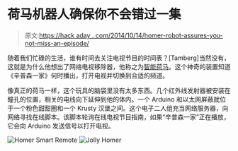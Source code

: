 # 荷马机器人确保你不会错过一集

> 原文:[https://hack aday . com/2014/10/14/homer-robot-assures-you-not-miss-an-episode/](https://hackaday.com/2014/10/14/homer-robot-ensures-you-dont-miss-an-episode/)

随着我们忙碌的生活，谁有时间去关注电视节目的时间表？[Tamberg]当然没有，这就是为什么他想出了网络电视移除器，他称之为[智能荷马](http://www.instructables.com/id/Smart-Homer-Web-enabled-TV-remote/?ALLSTEPS)。这个神奇的装置知道《辛普森一家》何时播出，打开电视并切换到合适的频道。

像真正的荷马一样，这个玩具的脑袋里没有太多东西。几个红外线发射器被安装在瞳孔的位置，相关的电线向下延伸到他的体内。一个 Arduino 和以太网屏蔽就位于一个粉色甜甜圈和一个 Krusty 汉堡之间。这个电子二人组充当网络服务器，向网络寻找在线脚本。该脚本轮询在线电视节目指南，如果“辛普森一家”正在播放，它会向 Arduino 发送信号以打开电视。

![Homer Smart Remote](../Images/6d6b1d5ada329ac8cb8b343983647442.png) ![Jolly Homer](../Images/e7c562b184aa55a68a1bd70f3efac3f6.png)
